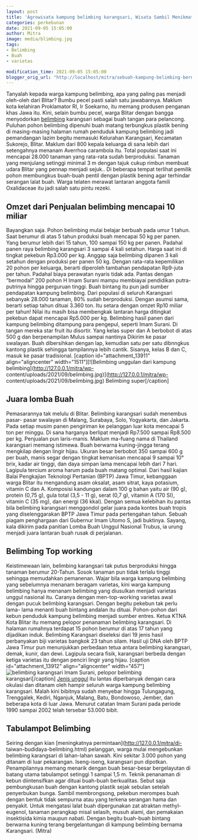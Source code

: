 ```yaml
---
layout: post
title: 'Agrowisata kampung belimbing karangsari, Wisata Sambil Menikmati belimbing'
categories: perkebunan
date: 2021-09-05 15:05:00
author: Mitra
image: media/blimbing.jpg
tags:
- Belimbing
- Buah
- varietas

modification_time: 2021-09-05 15:05:00
blogger_orig_url: "http://localhost/mitra/sebuah-kampung-belimbing-bernama.html"
---
```


Tanyalah kepada warga kampung belimbing, apa yang paling pas menjadi oleh-oleh
dari Blitar? Bumbu pecel pasti salah satu jawabannya. Maklum kota kelahiran
Proklamator RI, Ir Soekarno, itu memang produsen penganan khas Jawa itu. Kini,
selain bumbu pecel, warga Blitar dengan bangga menyodorkan
[belimbing](http://127.0.0.1/mitra/topik/belimbing "belimbing") karangsari
sebagai buah tangan para pelancong. Puluhan pohon belimbing dipenuhi buah
matang terbungkus plastik bening di masing-masing halaman rumah penduduk
kampung belimbing jadi pemandangan lazim begitu memasuki Kelurahan Karangsari,
Kecamatan Sukorejo, Blitar. Maklum dari 800 kepala keluarga di sana lebih dari
setengahnya menanam Averrhoa carambola itu. Total populasi saat ini mencapai
28.000 tanaman yang rata-rata sudah berproduksi. Tanaman yang menjulang
setinggi minimal 3 m dengan tajuk cukup rimbun membuat udara Blitar yang
pennap menjadi sejuk.. Di beberapa tempat terlihat pemilik pohon membungkus
buah-buah pentil dengan plastik bening agar terhindar serangan lalat buah.
Warga telaten merawat lantaran anggota famili Oxalidaceae itu jadi salah satu
pintu rezeki.

## Omzet dari Penjualan belimbing mencapai 10 miliar

Bayangkan saja. Pohon belimbing mulai belajar berbuah pada umur 1 tahun. Saat
berumur di atas 5 tahun produksi buah mencapai 50 kg per panen. Yang berumur
lebih dari 15 tahun, 100 sampai 150 kg per panen. Padahal panen raya belimbing
karangsari 3 sampai 4 kali setahun. Harga saat ini di tingkat pekebun Rp3.000
per kg. Anggap saja belimbing dipanen 3 kali setahun dengan produksi per panen
50 kg. Dengan rata-rata kepemilikan 20 pohon per keluarga, berarti diperoleh
tambahan pendapatan Rp9-juta per tahun. Padahal biaya perawatan nyaris tidak
ada. Pantas dengan “bermodal” 200 pohon H Imam Surani mampu membiayai
pendidikan putra-putrinya hingga perguruan tinggi. Buah bintang itu pun jadi
sumber pendapatan kampung belimbing. Dari populasi di seluruh Karangsari
sebanyak 28.000 tanaman, 80% sudah berproduksi. Dengan asumsi sama, berarti
setiap tahun dituai 3.360 ton. Itu setara dengan omzet Rp10 miliar per tahun!
Nilai itu masih bisa membengkak lantaran harga ditingkat pekebun dapat
mencapai Rp5.000 per kg. Belimbing hasil panen dari kampung belimbing
ditampung para pengepul, seperti Imam Surani. Di tangan mereka star fruit itu
disortir. Yang kelas super dan A berbobot di atas 500 g dan berpenampilan
Mulus sampai nantinya Dikirim ke pasar swalayan. Buah dibersihkan dengan lap,
kemudian satu per satu dibnngkus kantong plastik sehingga tampilannya lebih
cantik. Sisanya, kelas B dan C, masuk ke pasar tradisional. [caption
id="attachment_13911" align="aligncenter" width="1511"][![Belimbing unggulan
dari kampung belimbing](http://127.0.0.1/mitra/wp-
content/uploads/2021/09/belimbing.jpg)](http://127.0.0.1/mitra/wp-
content/uploads/2021/09/belimbing.jpg) Belimbing super[/caption]

## Juara lomba Buah

Pemasarannya tak melulu di Blitar. Belimbing karangsari sudah menembus pasar-
pasar swalayan di Malang, Surabaya, Solo, Yogyakarta, dan Jakarta. Pada setiap
musim panen pengiriman ke pelanggan luar kota mencapai 5 ton per minggu. Di
sana harganya berlipat menjadi Rp7.500 sampai Rp8.500 per kg. Penjualan pun
laris-manis. Maklum ma-fuang nama di Thailand karangsari memang istimewa. Buah
berwarna kuning-jingga terang mengkilap dengan lingir hijau. Ukuran besar
berbobot 350 sampai 600 g per buah, manis segar dengan tingkat kemanisan
mencapai 9 sampai 10° brix, kadar air tinggi, dan daya simpan lama mencapai
lebih dari 7 hari. Lagipula tercium aroma harum pada buah matang optimal. Dari
hasil kajian Balai Pengkajian Teknologi Pertanian (BPTP) Jawa Timur,
kebanggaan warga Blitar itu mengandung asam oksalat, asam sitrat, kaya
potasium, vitamin C dan A. Komposisi kandungan dalam 100 g bahan yaitu air (90
g), protein (0,75 g), gula total (3,5 - 11 g), serat (0,7 g), vitamin A (170
SI), vitamin C (35 mg), dan energi (36 kkal). Dengan semua kelebihan itu
pantas bila belimbing karangsari menggondol gelar juara pada kontes buah
tropis yang diselenggarakan BPTP Jawa Timur pada pertengahan tahun. Sebuah
piagam penghargaan dari Gubernur Imam Utomo S, jadi buktinya. Sayang, kala
dikirim pada panitian Lomba Buah Unggul Nasional Trubus, ia urung menjadi
juara lantaran buah rusak di perjalanan.

## Belimbing Top working

Keistimewaan lain, belimbing karangsari tak putus berproduksi hingga tanaman
berumur 20-Tahun. Sosok tanaman pun tidak terlalu tinggi sehingga memudahkan
pemanenan. Wajar bila warga kampung belimbing yang sebelumnya menanam beragam
varietas, kini warga kampung belimbing hanya menanam belimbing yang diusulkan
menjadi varietas unggul nasional itu. Caranya dengan men-top-working varietas
awal dengan pucuk belimbing karangsari. Dengan begitu pekebun tak perlu lama-
lama menanti buah bintang andalan itu dituai. Pohon-pohon dari kebun penduduk
kampung belimbing menjadi sumber entres. Ketua KTNA Kota Blitar itu memang
pelopor penanaman belimbing karangsari. Di halaman rumahnya terdapat 15 pohon
berumur di atas 17 tahun yang dijadikan induk. Belimbing Karangsari diseleksi
dari 19 jenis hasil perbanyakan biji varietas bangkok 23 tahun silam. Hasil
uji DNA oleh BPTP Jawa Timur pun menunjukkan perbedaan tetua antara belimbing
karangsari, demak, kunir, dan dewi. Lagipula secara fisik, karangsari berbeda
dengan ketiga varietas itu dengan penciri lingir yang hijau. [caption
id="attachment_13912" align="aligncenter" width="457"]![belimbing
karangsari](http://127.0.0.1/mitra/wp-content/uploads/2021/09/belimbing1.jpg)
Imam Surani, pelopor belimbing karangsari[/caption] [Jenis
unggul](http://127.0.0.1/mitra/belimbing-unggulan-kala-dewa-dan-dewi.html) itu
lantas diperbanyak dengan cara okulasi dan ditanam oleh hampir seluruh warga
kampung belimbing karangsari. Malah kini bibitnya sudah menyebar hingga
Tulungagung, Trenggalek, Kediri, Nganjuk, Malang, Batu, Bondowoso, Jember, dan
beberapa kota di luar Jawa. Menurut catatan Imam Surani pada periode 1990
sampai 2002 telah tersebar 53.000 bibit.

## Tabulampot Belimbing

Seiring dengan kian [meningkatnya permintaan](http://127.0.0.1/mitra/di-
taiwan-budidaya-belimbing.html) pelanggan, warga mulai mengebunkan belimbing
karangsari di lahan-lahan sawah. Kini sekitar 3.000 pohon yang ditanam di luar
pekarangan. Iseng-iseng, karangsari pun dipotkan. Penampilannya memang menarik
dengan buah besar-besar bergelayutan di batang utama tabulampot setinggi 1
sampai 1,5 m. Teknik penanaman di kebun diintensifkan agar dituai buah-buah
berkualitas. Sebut saja pembungkusan buah dengan kantong plastik sejak sebulan
setelah penyerbukan bunga. Sambil membrongsong, pekebun merompes buah dengan
bentuk tidak sempurna atau yang terkena serangan hama dan penyakit. Untuk
mengatasi lalat buah dipergunakan zat atraktan methyl-eugenol, tanaman
perangkap misal selasih, musuh alami, dan pemakaian insektisida kimia maupun
nabati. Dengan begitu buah-buah bintang berwarna kuning terang bergelantungan
di kampung belimbing bernama Karangsari. (Mitra)


